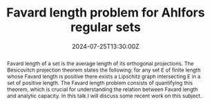 ﻿---
title: "Favard length problem for Ahlfors regular sets"

event: Geometry of Measures and Free Boundaries 2024
event_url: https://sites.google.com/view/gmfbseattle2024/

location: University of Washington
# address:
# street: 450 Serra Mall
# city: Stanford
#  region: CA
#  postcode: '94305'
#  country: United States

summary: ""
abstract: "Favard length of a set is the average length of its orthogonal projections. The Besicovitch projection theorem states the following: for any set E of finite length whose Favard length is positive there exists a Lipschitz graph intersecting E in a set of positive length. The Favard length problem consists of quantifying this theorem, which is crucial for understanding the relation between Favard length and analytic capacity. In this talk I will discuss some recent work on this subject."

# Talk start and end times.
#   End time can optionally be hidden by prefixing the line with `#`.
date: "2024-07-25T13:30:00Z"
# date_end: "2030-06-01T15:00:00Z"
all_day: true

# Schedule page publish date (NOT talk date).
publishDate: "2017-01-01T00:00:00Z"

authors: []
tags: []

# Is this a featured talk? (true/false)
featured: false

# image:
#  caption: 'Image credit: [**Unsplash**](https://unsplash.com/photos/bzdhc5b3Bxs)'
#  focal_point: Right

links:
# - icon: twitter
#  icon_pack: fab
#  name: Follow
#  url: https://twitter.com/georgecushen
url_code: ""
url_slides: ""
url_video: ""

# Markdown Slides (optional).
#   Associate this talk with Markdown slides.
#   Simply enter your slide deck's filename without extension.
#   E.g. `slides = "example-slides"` references `content/slides/example-slides.md`.
#   Otherwise, set `slides = ""`.
# slides: example

# Projects (optional).
#   Associate this post with one or more of your projects.
#   Simply enter your project's folder or file name without extension.
#   E.g. `projects = ["internal-project"]` references `content/project/deep-learning/index.md`.
#   Otherwise, set `projects = []`.
# projects:
# - example
---
